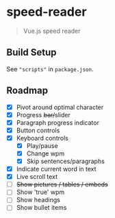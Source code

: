 # speed-reader

> Vue.js speed reader

## Build Setup

See `"scripts"` in `package.json`.

## Roadmap

- [x] Pivot around optimal character
- [x] Progress ~~bar/~~slider
- [x] Paragraph progress indicator
- [x] Button controls
- [x] Keyboard controls
  - [x] Play/pause
  - [x] Change wpm
  - [x] Skip sentences/paragraphs
- [x] Indicate current word in text
- [x] Live scroll text
- [ ] ~~Show pictures / tables / embeds~~
- [ ] Show 'true' wpm
- [ ] Show headings
- [ ] Show bullet items
